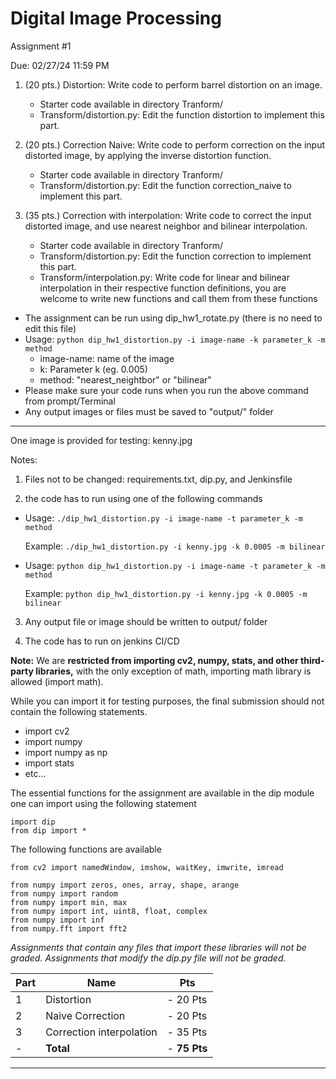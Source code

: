 
# Digital Image Processing 
Assignment #1

Due: 02/27/24 11:59 PM

1. (20 pts.) Distortion: Write code to perform barrel distortion on an image.
    - Starter code available in directory Tranform/
    - Transform/distortion.py: Edit the function distortion to implement this part.
    
2. (20 pts.) Correction Naive: Write code to perform correction on the input distorted image, by applying the inverse distortion function.
    - Starter code available in directory Tranform/
    - Transform/distortion.py: Edit the function correction_naive to implement this part.
    
2. (35 pts.) Correction with interpolation: Write code to correct the input distorted image, and use nearest neighbor and bilinear interpolation.
    - Starter code available in directory Tranform/
    - Transform/distortion.py: Edit the function correction to implement this part.
    - Transform/interpolation.py: Write code for linear and bilinear interpolation in their respective function definitions, you are welcome to write new functions and call them from these functions


  - The assignment can be run using dip_hw1_rotate.py (there is no need to edit this file)
  - Usage: `python dip_hw1_distortion.py -i image-name -k parameter_k -m method`                   
       - image-name: name of the image
       - k: Parameter k (eg. 0.005)
       - method: "nearest_neightbor" or "bilinear" 
  - Please make sure your code runs when you run the above command from prompt/Terminal
  - Any output images or files must be saved to "output/" folder

----------------------
One image is provided for testing: kenny.jpg
  
Notes: 

1. Files not to be changed: requirements.txt, dip.py, and Jenkinsfile 

2. the code has to run using one of the following commands

 - Usage: `./dip_hw1_distortion.py -i image-name -t parameter_k -m method`
 
   Example: `./dip_hw1_distortion.py -i kenny.jpg -k 0.0005 -m bilinear`

 - Usage: `python dip_hw1_distortion.py -i image-name -t parameter_k -m method`
 
   Example: `python dip_hw1_distortion.py -i kenny.jpg -k 0.0005 -m bilinear`
  
3. Any output file or image should be written to output/ folder

4. The code has to run on jenkins CI/CD

**Note:**
We are **restricted from importing cv2, numpy, stats, and other third-party libraries,** 
with the only exception of math, importing math library is allowed (import math).

While you can import it for testing purposes, the final submission should not contain the following statements.
- import cv2
- import numpy
- import numpy as np
- import stats
- etc...

The essential functions for the assignment are available in the dip module one can import using the following statement
```
import dip
from dip import *
```
The following functions are available

```commandline
from cv2 import namedWindow, imshow, waitKey, imwrite, imread

from numpy import zeros, ones, array, shape, arange
from numpy import random
from numpy import min, max
from numpy import int, uint8, float, complex
from numpy import inf
from numpy.fft import fft2
```

*Assignments that contain any files that import these libraries will not be graded.* 
*Assignments that modify the dip.py file will not be graded.*


Part| Name                     | Pts
--------------|--------------------------|----------
1| Distortion               |- 20 Pts
2| Naive Correction         |- 20 Pts
3| Correction interpolation |- 35 Pts
-| **Total**                | - **75 Pts**

-----------------------



